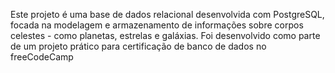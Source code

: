 Este projeto é uma base de dados relacional desenvolvida com PostgreSQL, focada na modelagem e armazenamento de informações sobre corpos celestes - 
como planetas, estrelas e galáxias. Foi desenvolvido como parte de um projeto prático para certificação de banco de dados no freeCodeCamp

